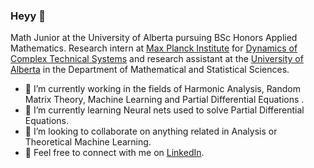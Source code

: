 ### Heyy 👋

Math Junior at the University of Alberta pursuing BSc Honors Applied Mathematics. Research intern at [Max Planck Institute](https://www.mpg.de/institutes) for [Dynamics of Complex Technical Systems](https://www.mpi-magdeburg.mpg.de/2316/en) and research assistant at the [University of Alberta](https://www.ualberta.ca/index.html) in the Department of Mathematical and Statistical Sciences.

- 🔭 I’m currently working in the fields of Harmonic Analysis, Random Matrix Theory, Machine Learning and Partial Differential Equations .
- 🌱 I’m currently learning Neural nets used to solve Partial Differential Equations.
- 👯 I’m looking to collaborate on anything related in Analysis or Theoretical Machine Learning.
- 🔗 Feel free to connect with me on [LinkedIn](https://www.linkedin.com/in/joshua-joseph-george-612b11211/).

